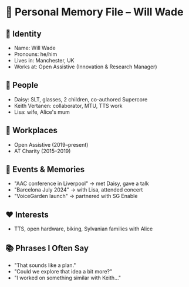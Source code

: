 # 📘 Personal Memory File – Will Wade

## 🧑 Identity
- Name: Will Wade
- Pronouns: he/him
- Lives in: Manchester, UK
- Works at: Open Assistive (Innovation & Research Manager)

## 👥 People
- Daisy: SLT, glasses, 2 children, co-authored Supercore
- Keith Vertanen: collaborator, MTU, TTS work
- Lisa: wife, Alice's mum

## 🏢 Workplaces
- Open Assistive (2019–present)
- AT Charity (2015–2019)

## 💬 Events & Memories
- "AAC conference in Liverpool" → met Daisy, gave a talk
- "Barcelona July 2024" → with Lisa, attended concert
- "VoiceGarden launch" → partnered with SG Enable

## ❤️ Interests
- TTS, open hardware, biking, Sylvanian families with Alice

## 📚 Phrases I Often Say
- "That sounds like a plan."
- "Could we explore that idea a bit more?"
- "I worked on something similar with Keith…"
